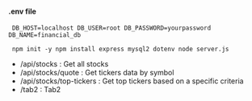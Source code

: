 
#### .env file
`
DB_HOST=localhost
DB_USER=root
DB_PASSWORD=yourpassword
DB_NAME=financial_db`

`
npm init -y
npm install express mysql2 dotenv
node server.js`

- /api/stocks : Get all stocks
- /api/stocks/quote : Get tickers data by symbol
- /api/stocks/top-tickers : Get top tickers based on a specific criteria
- /tab2 : Tab2